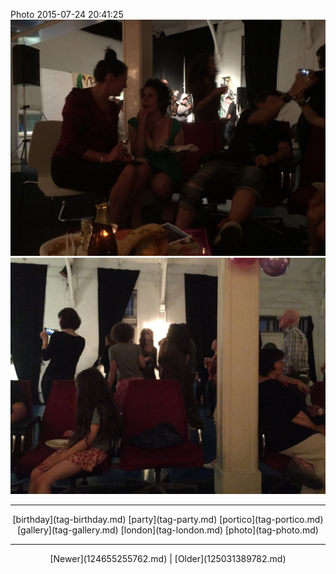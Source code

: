 <!--
title: Photo 2015-07-24 20
date: 2020-06-28T14:38:48.435Z
tags: birthday, party, portico, gallery, london, photo
-->

Photo 2015-07-24 20:41:25
![](124945088672-0.jpg)
![](124945088672-1.jpg)

<!--BOTTOM-POST-NAVIGATION-->
---

<center>[birthday](tag-birthday.md) [party](tag-party.md) [portico](tag-portico.md) [gallery](tag-gallery.md) [london](tag-london.md) [photo](tag-photo.md)</center>

---

<center>[Newer](124655255762.md) | [Older](125031389782.md)</center>